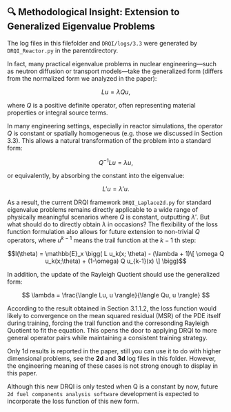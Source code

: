 ## 🔍 Methodological Insight: Extension to Generalized Eigenvalue Problems
The log files in this filefolder and `DRQI/logs/3.3` were generated by `DRQI_Reactor.py` in the parentdirectory.

In fact, many practical eigenvalue problems in nuclear engineering—such as neutron diffusion or transport models—take the generalized form (differs from the normalized form we analyzed in the paper):

$$
L u = \lambda Q u,
$$

where $Q$ is a positive definite operator, often representing material properties or integral source terms.

In many engineering settings, especially in reactor simulations, the operator $Q$ is constant or spatially homogeneous (e.g. those we discussed in Section 3.3). This allows a natural transformation of the problem into a standard form:

$$
Q^{-1} L u = \lambda u,
$$

or equivalently, by absorbing the constant into the eigenvalue:

$$
L' u = \lambda' u.
$$

As a result, the current DRQI framework `DRQI_Laplace2d.py` for standard eigenvalue problems remains directly applicable to a wide range of physically meaningful scenarios where $Q$ is constant, outputting $\lambda'$. But what should do to directly obtain $\lambda$ in  occasions? The flexibility of the loss function formulation also allows for future extension to non-trivial $Q$ operators, where $u^{k-1}$ means the trail function at the ${k-1}$ th step:

```math
l(\theta) = \mathbb{E}_x \bigg( L u_k(x; \theta) - (\lambda + 1)\[ \omega Q u_k(x;\theta) + (1-\omega) Q u_{k-1}(x) \] \bigg)
```

In addition, the update of the Rayleigh Quotient should use the generalized form:

$$
\lambda = \frac{\langle Lu, u \rangle}{\langle Qu, u \rangle}
$$

According to the result obtained in Section 3.1.1.2, the loss function would likely to convergence on the mean squared residual (MSR) of the PDE itself during training, forcing the trail function and the corresonding Rayleigh Quotient to fit the equation. This opens the door to applying DRQI to more general operator pairs while maintaining a consistent training strategy.

Only 1d results is reported in the paper, still you can use it to do with higher dimensional problems, see the **2d** and **3d** log files in this folder. However, the engineering meaning of these cases is not strong enough to display in this paper. 

Although this new DRQI is only tested when Q is a constant by now, future `2d fuel components analysis software` development is expected to incorporate the loss function of this new form.

